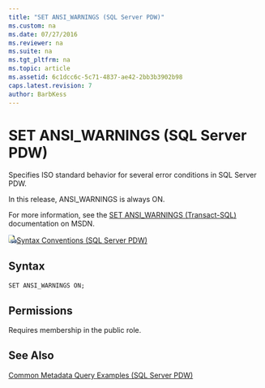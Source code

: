 ```yaml
---
title: "SET ANSI_WARNINGS (SQL Server PDW)"
ms.custom: na
ms.date: 07/27/2016
ms.reviewer: na
ms.suite: na
ms.tgt_pltfrm: na
ms.topic: article
ms.assetid: 6c1dcc6c-5c71-4837-ae42-2bb3b3902b98
caps.latest.revision: 7
author: BarbKess
---
```

# SET ANSI_WARNINGS (SQL Server PDW)
Specifies ISO standard behavior for several error conditions in SQL Server PDW.  
  
In this release, ANSI_WARNINGS is always ON.  
  
For more information, see the [SET ANSI_WARNINGS (Transact-SQL)](http://msdn.microsoft.com/en-us/library/ms190368(v=sql11)) documentation on MSDN.  
  
![Topic link icon](../sqlpdw/media/Topic_Link.gif "Topic_Link")[Syntax Conventions &#40;SQL Server PDW&#41;](../sqlpdw/syntax-conventions-sql-server-pdw.md)  
  
## Syntax  
  
```  
SET ANSI_WARNINGS ON;  
```  
  
## Permissions  
Requires membership in the public role.  
  
## See Also  
[Common Metadata Query Examples &#40;SQL Server PDW&#41;](../sqlpdw/common-metadata-query-examples-sql-server-pdw.md)  
  
